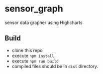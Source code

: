 # sensor_graph
sensor data grapher using Highcharts

## Build
 - clone this repo
 - execute `npm install`
 - execute `npm run build`
 - compiled files should be in `dist` directory.